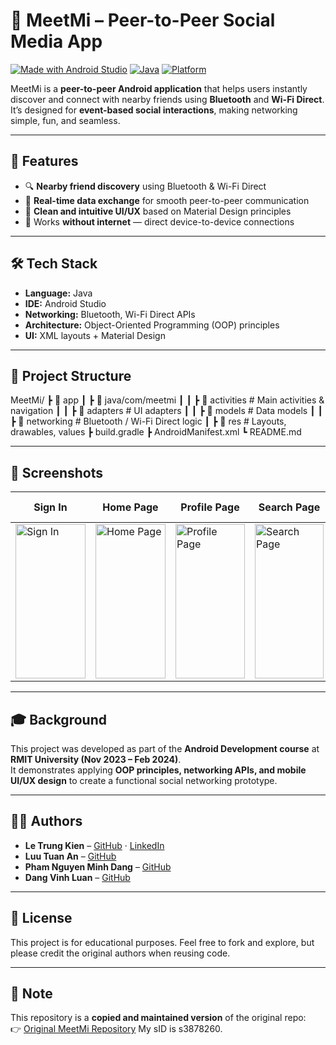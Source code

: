 # 📱 MeetMi – Peer-to-Peer Social Media App

[![Made with Android Studio](https://img.shields.io/badge/Made%20with-Android%20Studio-brightgreen?logo=android&logoColor=white)](https://developer.android.com/studio)
[![Java](https://img.shields.io/badge/Language-Java-red?logo=java&logoColor=white)](https://www.java.com)
[![Platform](https://img.shields.io/badge/Platform-Android-blue?logo=android&logoColor=white)](https://www.android.com)

MeetMi is a **peer-to-peer Android application** that helps users instantly discover and connect with nearby friends using **Bluetooth** and **Wi-Fi Direct**.  
It’s designed for **event-based social interactions**, making networking simple, fun, and seamless.

---

## 🚀 Features
- 🔍 **Nearby friend discovery** using Bluetooth & Wi-Fi Direct  
- 💬 **Real-time data exchange** for smooth peer-to-peer communication  
- 🎨 **Clean and intuitive UI/UX** based on Material Design principles  
- 📡 Works **without internet** — direct device-to-device connections  

---

## 🛠️ Tech Stack
- **Language:** Java  
- **IDE:** Android Studio  
- **Networking:** Bluetooth, Wi-Fi Direct APIs  
- **Architecture:** Object-Oriented Programming (OOP) principles  
- **UI:** XML layouts + Material Design  

---

## 📂 Project Structure
MeetMi/
┣ 📂 app
┃ ┣ 📂 java/com/meetmi
┃ ┃ ┣ 📂 activities # Main activities & navigation
┃ ┃ ┣ 📂 adapters # UI adapters
┃ ┃ ┣ 📂 models # Data models
┃ ┃ ┣ 📂 networking # Bluetooth / Wi-Fi Direct logic
┃ ┣ 📂 res # Layouts, drawables, values
┣ build.gradle
┣ AndroidManifest.xml
┗ README.md

---

## 📸 Screenshots

| Sign In | Home Page | Profile Page | Search Page | Notification Page | Image Post |
|---------|-----------|--------------|-------------|-------------------|------------|
| <img width="112" height="247" alt="Sign In" src="https://github.com/user-attachments/assets/695a2877-cd3f-4b4d-9a88-c25a012a2782" /> | <img width="112" height="247" alt="Home Page" src="https://github.com/user-attachments/assets/615fb0e9-fb3b-435d-81ba-4ce16bf9921d" /> | <img width="111" height="247" alt="Profile Page" src="https://github.com/user-attachments/assets/d4b10e92-ba3e-4370-8eef-0d086fdac7ee" /> | <img width="110" height="247" alt="Search Page" src="https://github.com/user-attachments/assets/077f189d-03f1-47b4-99b7-27e357d4f637" /> | <img width="112" height="247" alt="Notification Page" src="https://github.com/user-attachments/assets/83110e41-6341-41d7-a200-18b1ef367fe6" /> | <img width="111" height="247" alt="Image Post" src="https://github.com/user-attachments/assets/c185f921-5642-4967-9120-b580c34d9103" /> |

---

## 🎓 Background
This project was developed as part of the **Android Development course** at **RMIT University (Nov 2023 – Feb 2024)**.  
It demonstrates applying **OOP principles, networking APIs, and mobile UI/UX design** to create a functional social networking prototype.  

---

## 👨‍💻 Authors
- **Le Trung Kien** – [GitHub](https://github.com/ElwizScott) · [LinkedIn](https://www.linkedin.com/in/elwizscott)  
- **Luu Tuan An** – [GitHub](https://github.com/luutuanan2003)  
- **Pham Nguyen Minh Dang** – [GitHub](https://github.com/darmondcv)  
- **Dang Vinh Luan** – [GitHub](https://github.com/luandang2112)

---

## 📜 License
This project is for educational purposes. Feel free to fork and explore, but please credit the original authors when reusing code.  

---

## 📌 Note
This repository is a **copied and maintained version** of the original repo:  
👉 [Original MeetMi Repository](https://github.com/luutuanan2003/MeetMi) 
My sID is s3878260.
